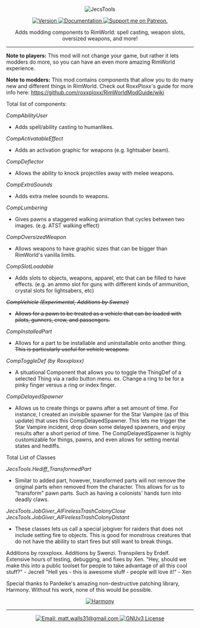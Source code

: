 <p align="center">
    <img src="About/Preview.png" alt="JecsTools" />
</p>

<p align="center">
  <a href="https://github.com/jecrell/JecsTools/releases/">
    <img src="https://img.shields.io/badge/dynamic/xml?color=4BC51D&label=version&query=%2FManifest%2Fversion&url=https%3A%2F%2Fraw.githubusercontent.com%2Fjecrell%2FJecsTools%2Fmaster%2FAbout%2FManifest.xml&style=flat" alt="Version" />
  </a>
  <a href="https://github.com/roxxploxx/RimWorldModGuide/wiki">
    <img src="https://img.shields.io/badge/documentation-Wiki-4BC51D.svg?style=flat" alt="Documentation" />
  </a>
  <a href="https://www.patreon.com/jecrell">
    <img src="https://img.shields.io/badge/support%20me%20on-Patreon-red.svg?style=flat" alt="Support me on Patreon." />
    </a>
</p>

<p align="center">
 Adds modding components to RimWorld: spell casting, weapon slots, oversized weapons, and more!
</p>

<hr>

**Note to players:** This mod will not change your game, but rather it lets modders do more, so you can have an even more amazing RimWorld experience.

**Note to modders:** This mod contains components that allow you to do many new and different things in RimWorld. Check out RoxxPloxx's guide for more info here: https://github.com/roxxploxx/RimWorldModGuide/wiki

Total list of components:

*CompAbilityUser*
 - Adds spell/ability casting to humanlikes.

*CompActivatableEffect*
 - Adds an activation graphic for weapons (e.g. lightsaber beam).

*CompDeflector*
 - Allows the ability to knock projectiles away with melee weapons.

*CompExtraSounds*
 - Adds extra melee sounds to weapons.

*CompLumbering*
 - Gives pawns a staggered walking animation that cycles between two images. (e.g. ATST walking effect)

*CompOversizedWeapon*
 - Allows weapons to have graphic sizes that can be bigger than RimWorld's vanilla limits.

*CompSlotLoadable*
 - Adds slots to objects, weapons, apparel, etc that can be filled to have effects. (e.g. an ammo slot for guns with different kinds of ammunition, crystal slots for lightsabers, etc)

~~*CompVehicle (Experimental, Additions by Swenzi)*~~
 - ~~Allows for a pawn to be treated as a vehicle that can be loaded with pilots, gunners, crew, and passengers.~~

*CompInstalledPart*
 - Allows for a part to be installable and uninstallable onto another thing. ~~This is particularly useful for vehicle weapons.~~

*CompToggleDef (by Roxxploxx)*
 - A situational Component that allows you to toggle the ThingDef of a selected Thing via a radio button menu. ex. Change a ring to be for a pinky finger versus a ring or index finger.

*CompDelayedSpawner*
- Allows us to create things or pawns after a set amount of time. For instance, I created an invisible spawner for the Star Vampire (as of this update) that uses this CompDelayedSpawner. This lets me trigger the Star Vampire incident, drop down some delayed spawners, and enjoy results after a short period of time. The CompDelayedSpawner is highly customizable for things, pawns, and even allows for setting mental states and hediffs.

Total List of Classes

*JecsTools.Hediff_TransformedPart*
 - Similar to added part, however, transformed parts will not remove the original parts when removed from the character. This allows for us to "transform" pawn parts. Such as having a colonists' hands turn into deadly claws.

*JecsTools.JobGiver_AIFirelessTrashColonyClose*
*JecsTools.JobGiver_AIFirelessTrashColonyDistant*
 - These classes lets us call a special jobgiver for raiders that does not include setting fire to objects. This is good for monstrous creatures that do not have the ability to start fires but still want to break things.

Additions by roxxploxx.
Additions by Swenzi.
Transpilers by Erdelf.
Extensive hours of testing, debugging, and fixes by Xen.
"Hey, should we make this into a public toolset for people to take advantage of all this cool stuff?" - Jecrell
"Hell yes - this is awesome stuff - people will love it!" - Xen

Special thanks to Pardeike's amazing non-destructive patching library, Harmony. Without his work, none of this would be possible.
<p align="center">
  <a href="https://github.com/pardeike/Harmony">
    <img src="https://s24.postimg.org/58bl1rz39/logo.png" alt="Harmony" />
    </a>
</p>


<hr>

<p align="center">
  <a href="mailto:matt.walls31@gmail.com">
    <img src="https://img.shields.io/badge/email-matt.walls31@gmail.com-blue.svg?style=flat" alt="Email: matt.walls31@gmail.com" />
  </a>
  <a href="https://raw.githubusercontent.com/jecrell/JecsTools/master/LICENSE">
    <img src="https://img.shields.io/badge/license-GNUv3-lightgray.svg?style=flat" alt="GNUv3 License" />
  </a>
</p>
